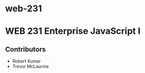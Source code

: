 # web-231

<h1>WEB 231 Enterprise JavaScript I</h1>
<h2>Contributors</h2>
 <ul>
    <li>Robert Kumar</li>
    <li>Trevor McLaurine</li>
 </ul>
